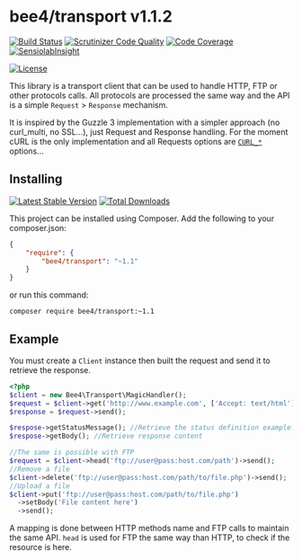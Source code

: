 bee4/transport v1.1.2
=====================

[![Build Status](https://img.shields.io/travis/bee4/transport.svg?style=flat-square)](https://travis-ci.org/bee4/transport)
[![Scrutinizer Code Quality](https://img.shields.io/scrutinizer/g/bee4/transport.svg?style=flat-square)](https://scrutinizer-ci.com/g/bee4/transport/?branch=develop)
[![Code Coverage](https://img.shields.io/scrutinizer/coverage/g/bee4/transport.svg?style=flat-square)](https://scrutinizer-ci.com/g/bee4/transport/)
[![SensiolabInsight](https://img.shields.io/sensiolabs/i/a8f05979-c92d-4151-a210-913a0d6792d8.svg?style=flat-square)](https://insight.sensiolabs.com/projects/a8f05979-c92d-4151-a210-913a0d6792d8)

[![License](https://img.shields.io/packagist/l/bee4/transport.svg?style=flat-square)](https://packagist.org/packages/bee4/transport)

This library is a transport client that can be used to handle HTTP, FTP or other protocols calls. All protocols are processed the same way and the API is a simple `Request` > `Response` mechanism.

It is inspired by the Guzzle 3 implementation with a simpler approach (no curl_multi, no SSL...), just Request and Response handling. For the moment cURL is the only implementation and all Requests options are [`CURL_*`](http://php.net/manual/fr/function.curl-setopt.php) options...


Installing
----------
[![Latest Stable Version](https://img.shields.io/packagist/v/bee4/transport.svg?style=flat-square)](https://packagist.org/packages/bee4/transport)
[![Total Downloads](https://img.shields.io/packagist/dm/bee4/transport.svg?style=flat-square)](https://packagist.org/packages/bee4/transport)

This project can be installed using Composer. Add the following to your composer.json:

```JSON
{
    "require": {
        "bee4/transport": "~1.1"
    }
}
```

or run this command:

```Shell
composer require bee4/transport:~1.1
```

Example
-------

You must create a `Client` instance then built the request and send it to retrieve the response.

```PHP
<?php
$client = new Bee4\Transport\MagicHandler();
$request = $client->get('http://www.example.com', ['Accept: text/html']);
$response = $request->send();

$respose->getStatusMessage(); //Retrieve the status definition example: 301 Moved Permanently
$respose->getBody(); //Retrieve response content

//The same is possible with FTP
$request = $client->head('ftp://user@pass:host.com/path')->send();
//Remove a file
$client->delete('ftp://user@pass:host.com/path/to/file.php')->send();
//Upload a file
$client->put('ftp://user@pass:host.com/path/to/file.php')
  ->setBody('File content here')
  ->send();
```

A mapping is done between HTTP methods name and FTP calls to maintain the same API. `head` is used for FTP the same way than HTTP, to check if the resource is here.
